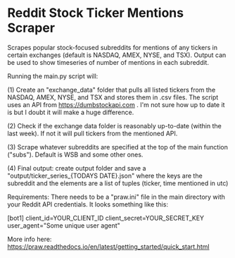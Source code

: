 # Reddit Stock Ticker Mentions Scraper
Scrapes popular stock-focused subreddits for mentions of any tickers in certain exchanges (default is NASDAQ, AMEX, NYSE, and TSX). Output can be used to show timeseries of number of mentions in each subreddit.

Running the main.py script will:

(1) Create an "exchange_data" folder that pulls all listed tickers from the NASDAQ, AMEX, NYSE, and TSX and stores them in .csv files. The script uses an API from https://dumbstockapi.com . I'm not sure how up to date it is but I doubt it will make a huge difference. 

(2) Check if the exchange data folder is reasonably up-to-date (within the last week). If not it will pull tickers from the mentioned API.

(3) Scrape whatever subreddits are specified at the top of the main function ("subs"). Default is WSB and some other
ones. 

(4) Final output: create output folder and save a "output/ticker_series_{TODAYS DATE}.json" where the keys are the subreddit and the elements are a list of tuples (ticker, time mentioned in utc)


Requirements:
There needs to be a "praw.ini" file in the main directory with your Reddit API credentials. It looks something like this:

[bot1]
client_id=YOUR_CLIENT_ID
client_secret=YOUR_SECRET_KEY
user_agent="Some unique user agent"

More info here: https://praw.readthedocs.io/en/latest/getting_started/quick_start.html 

